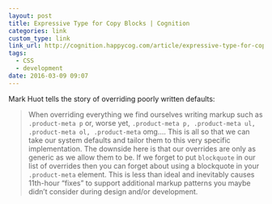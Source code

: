 ```yaml
---
layout: post
title: Expressive Type for Copy Blocks | Cognition
categories: link
custom_type: link
link_url: http://cognition.happycog.com/article/expressive-type-for-copy-blocks
tags:
  - CSS
  - development
date: 2016-03-09 09:07
---
```

Mark Huot tells the story of overriding poorly written defaults:

> When overriding everything we find ourselves writing markup such as `.product-meta p` or, worse yet, `.product-meta p, .product-meta ul, .product-meta ol, .product-meta` omg…. This is all so that we can take our system defaults and tailor them to this very specific implementation. The downside here is that our overrides are only as generic as we allow them to be. If we forget to put `blockquote` in our list of overrides then you can forget about using a blockquote in your `.product-meta` element. This is less than ideal and inevitably causes 11th-hour “fixes” to support additional markup patterns you maybe didn’t consider during design and/or development.
